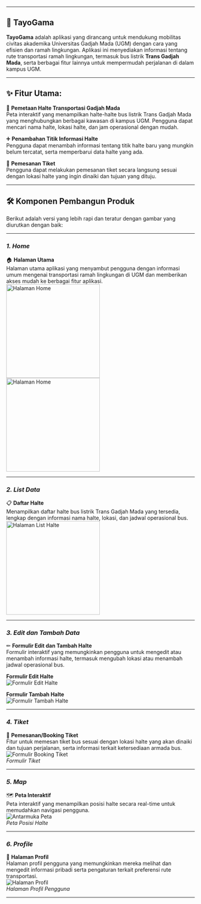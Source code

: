 
---

## 🚌 **TayoGama**

**TayoGama** adalah aplikasi yang dirancang untuk mendukung mobilitas civitas akademika Universitas Gadjah Mada (UGM) dengan cara yang efisien dan ramah lingkungan. Aplikasi ini menyediakan informasi tentang rute transportasi ramah lingkungan, termasuk bus listrik **Trans Gadjah Mada**, serta berbagai fitur lainnya untuk mempermudah perjalanan di dalam kampus UGM.

---

## ✨ **Fitur Utama**:

🚏 **Pemetaan Halte Transportasi Gadjah Mada**  
Peta interaktif yang menampilkan halte-halte bus listrik Trans Gadjah Mada yang menghubungkan berbagai kawasan di kampus UGM. Pengguna dapat mencari nama halte, lokasi halte, dan jam operasional dengan mudah.

➕ **Penambahan Titik Informasi Halte**  
Pengguna dapat menambah informasi tentang titik halte baru yang mungkin belum tercatat, serta memperbarui data halte yang ada.

🎫 **Pemesanan Tiket**  
Pengguna dapat melakukan pemesanan tiket secara langsung sesuai dengan lokasi halte yang ingin dinaiki dan tujuan yang dituju.

---

## 🛠 **Komponen Pembangun Produk**

Berikut adalah versi yang lebih rapi dan teratur dengan gambar yang diurutkan dengan baik:

---

### *1. Home*  
🏠 **Halaman Utama**  
Halaman utama aplikasi yang menyambut pengguna dengan informasi umum mengenai transportasi ramah lingkungan di UGM dan memberikan akses mudah ke berbagai fitur aplikasi.  
<img src="Gambar/Home.jpg" alt="Halaman Home" width="250px">  
<img src="Gambar/Home2.jpg" alt="Halaman Home" width="250px">  

---

### *2. List Data*  
📋 **Daftar Halte**  
Menampilkan daftar halte bus listrik Trans Gadjah Mada yang tersedia, lengkap dengan informasi nama halte, lokasi, dan jadwal operasional bus.  
<img src="Gambar/List.jpg" alt="Halaman List Halte" width="250px">  

---

### *3. Edit dan Tambah Data*  
✏ **Formulir Edit dan Tambah Halte**  
Formulir interaktif yang memungkinkan pengguna untuk mengedit atau menambah informasi halte, termasuk mengubah lokasi atau menambah jadwal operasional bus.  

**Formulir Edit Halte**  
![Formulir Edit Halte](Gambar/Edit.jpg)  

**Formulir Tambah Halte**  
![Formulir Tambah Halte](Gambar/Tambah.jpg)  

---

### *4. Tiket*  
🎫 **Pemesanan/Booking Tiket**  
Fitur untuk memesan tiket bus sesuai dengan lokasi halte yang akan dinaiki dan tujuan perjalanan, serta informasi terkait ketersediaan armada bus.  
![Formulir Booking Tiket](Gambar/Tiket.jpg)  
*Formulir Tiket*  

---

### *5. Map*  
🗺 **Peta Interaktif**  
Peta interaktif yang menampilkan posisi halte secara real-time untuk memudahkan navigasi pengguna.  
![Antarmuka Peta](Gambar/Map.jpg)  
*Peta Posisi Halte*  

---

### *6. Profile*  
👤 **Halaman Profil**  
Halaman profil pengguna yang memungkinkan mereka melihat dan mengedit informasi pribadi serta pengaturan terkait preferensi rute transportasi.  
![Halaman Profil](Gambar/Profil.jpg)  
*Halaman Profil Pengguna*  

---


